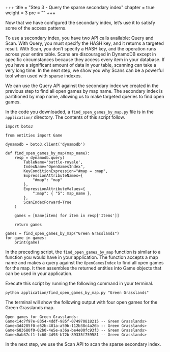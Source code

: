 +++
title = "Step 3 - Query the sparse secondary index"
chapter = true
weight = 3
pre = "<b></b>"
+++

Now that we have configured the secondary index, let’s use it to satisfy some of the access patterns.

To use a secondary index, you have two API calls available: Query and Scan. With Query, you must specify the HASH key, and it returns a targeted result. With Scan, you don’t specify a HASH key, and the operation runs across your entire table. Scans are discouraged in DynamoDB except in specific circumstances because they access every item in your database. If you have a significant amount of data in your table, scanning can take a very long time. In the next step, we show you why Scans can be a powerful tool when used with sparse indexes.

We can use the Query API against the secondary index we created in the previous step to find all open games by map name. The secondary index is partitioned by map name, allowing us to make targeted queries to find open games.

In the code you downloaded, a `find_open_games_by_map.py` file is in the `application/` directory. The contents of this script follow.

````
import boto3

from entities import Game

dynamodb = boto3.client('dynamodb')

def find_open_games_by_map(map_name):
    resp = dynamodb.query(
        TableName='battle-royale',
        IndexName="OpenGamesIndex",
        KeyConditionExpression="#map = :map",
        ExpressionAttributeNames={
            "#map": "map"
        },
        ExpressionAttributeValues={
            ":map": { "S": map_name },
        },
        ScanIndexForward=True
    )

    games = [Game(item) for item in resp['Items']]

    return games

games = find_open_games_by_map("Green Grasslands")
for game in games:
    print(game)

````
In the preceding script, the `find_open_games_by_map` function is similar to a function you would have in your application. The function accepts a map name and makes a query against the `OpenGamesIndex` to find all open games for the map. It then assembles the returned entities into Game objects that can be used in your application.

Execute this script by running the following command in your terminal.

````
python application/find_open_games_by_map.py "Green Grasslands"
````

The terminal will show the following output with four open games for the Green Grasslands map.

````
Open games for Green Grasslands:
Game<14c7f97e-8354-4ddf-985f-074970818215 -- Green Grasslands>
Game<3d4285f0-e52b-401a-a59b-112b38c4a26b -- Green Grasslands>
Game<683680f0-02b0-4e5e-a36a-be4e00fc93f3 -- Green Grasslands>
Game<0ab37cf1-fc60-4d93-b72b-89335f759581 -- Green Grasslands>
````
In the next step, we use the Scan API to scan the sparse secondary index.
